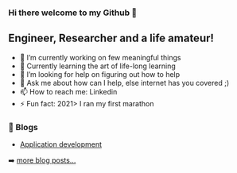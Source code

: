 ### Hi there welcome to my Github 👋

## Engineer, Researcher and a life amateur!

- 🔭 I’m currently working on few meaningful things
- 🌱 Currently learning the art of life-long learning
- 🤔 I’m looking for help on figuring out how to help
- 💬 Ask me about how can I help, else internet has you covered ;)
- 📫 How to reach me: Linkedin
- ⚡ Fun fact: 2021> I ran my first marathon


### 📕 Blogs

<!-- BLOG-POST-LIST:START -->
- [Application development](https://dev.to/)

<!-- BLOG-POST-LIST:END -->

➡️ [ more blog posts...](https://uljansinani.com)


<!--
**USinani/usinani** is a ✨ _special_ ✨ repository because its `README.md` (this file) appears on your GitHub profile.
-->
